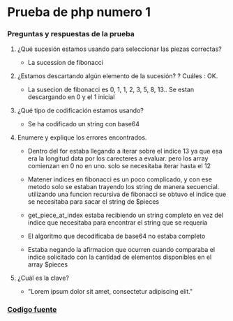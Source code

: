 # Prueba de php numero 1
### Preguntas y respuestas de la prueba

1. ¿Qué sucesión estamos usando para seleccionar las piezas correctas?

    - La sucession de fibonacci

2. ¿Estamos descartando algún elemento de la sucesión? ? Cuáles : OK.

    - La susecion de fibonacci es 0, 1, 1, 2, 3, 5, 8, 13.. Se estan descargando en 0 y el 1 inicial

3. ¿Qué tipo de codificación estamos usando?
    - Se ha codificado un string con base64
    
4. Enumere y explique los errores encontrados.

    - Dentro del for estaba llegando a iterar sobre el indice 13 ya que esa era la longitud data por los carecteres a evaluar. pero los array comienzan en 0 no en uno. solo se necesitaba iterar hasta el 12
    
    - Matener indices en fibonacci es un poco complicado, y con ese metodo solo se estaban trayendo los string de manera secuencial. utilizando una funcion recursiva de fibonacci se obtuvo el indice que se necesitaba para sacar el string de $pieces
    
    - get_piece_at_index estaba recibiendo un string completo en vez del indice que necesitaba para encontrar el string que se requeria
    
    - El algoritmo que decodificaba de base64 no estaba completo

    - Estaba negando la afirmacion que ocurren cuando comparaba el indice solicitado con la cantidad de elementos disponibles en el array $pieces
    
5. ¿Cuál es la clave?

    - "Lorem ipsum dolor sit amet, consectetur adipiscing elit."

### [Codigo fuente](https://github.com/locojuhi/Tehcnical-Testing/blob/066c926912b2fe422e5f097a12306af8713bf2f1/Docs/files/Prueba%20PHP/Prueba%20PHP%20Parte%201/php.php)
